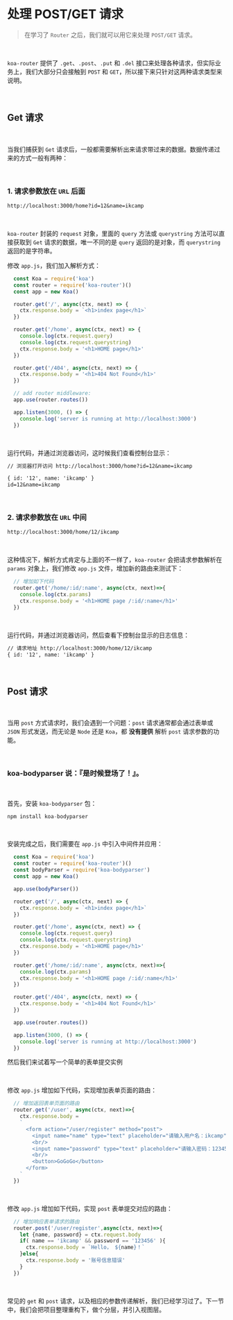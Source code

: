 # 处理 POST/GET 请求 
 > 在学习了 `Router` 之后，我们就可以用它来处理 `POST/GET` 请求。 

<br/> 

`koa-router` 提供了 `.get`、`.post`、`.put` 和 `.del` 接口来处理各种请求，但实际业务上，我们大部分只会接触到 `POST` 和 `GET`，所以接下来只针对这两种请求类型来说明。 

<br/> 

## Get 请求 

<br/>

当我们捕获到 `Get` 请求后，一般都需要解析出来请求带过来的数据。数据传递过来的方式一般有两种： 

<br/> 

### 1. 请求参数放在 `URL` 后面  

```txt
http://localhost:3000/home?id=12&name=ikcamp
``` 

<br/>

`koa-router` 封装的 `request` 对象，里面的 `query` 方法或 `querystring` 方法可以直接获取到 `Get` 请求的数据，唯一不同的是 `query` 返回的是对象，而 `querystring` 返回的是字符串。 

修改 `app.js`，我们加入解析方式： 

```js
  const Koa = require('koa')
  const router = require('koa-router')()
  const app = new Koa()

  router.get('/', async(ctx, next) => {
    ctx.response.body = `<h1>index page</h1>`
  })

  router.get('/home', async(ctx, next) => {
    console.log(ctx.request.query)
    console.log(ctx.request.querystring)
    ctx.response.body = '<h1>HOME page</h1>'
  })

  router.get('/404', async(ctx, next) => {
    ctx.response.body = '<h1>404 Not Found</h1>'
  })

  // add router middleware:
  app.use(router.routes())

  app.listen(3000, () => {
    console.log('server is running at http://localhost:3000')
  })
``` 

<br/>

运行代码，并通过浏览器访问，这时候我们查看控制台显示： 

```txt
// 浏览器打开访问 http://localhost:3000/home?id=12&name=ikcamp

{ id: '12', name: 'ikcamp' }
id=12&name=ikcamp
``` 

<br/> 

### 2. 请求参数放在 `URL` 中间 

```txt
http://localhost:3000/home/12/ikcamp
``` 

<br/>

这种情况下，解析方式肯定与上面的不一样了，`koa-router` 会把请求参数解析在 `params` 对象上，我们修改 `app.js` 文件，增加新的路由来测试下： 

```js
  // 增加如下代码
  router.get('/home/:id/:name', async(ctx, next)=>{
    console.log(ctx.params)
    ctx.response.body = '<h1>HOME page /:id/:name</h1>'
  })
``` 

<br/> 

运行代码，并通过浏览器访问，然后查看下控制台显示的日志信息： 

```txt
// 请求地址 http://localhost:3000/home/12/ikcamp 
{ id: '12', name: 'ikcamp' } 
``` 

<br/>

##  Post 请求 

<br/>

当用 `post` 方式请求时，我们会遇到一个问题：`post` 请求通常都会通过表单或 `JSON` 形式发送，而无论是 `Node` 还是 `Koa`，都 **没有提供** 解析 `post` 请求参数的功能。 

<br/> 

### koa-bodyparser 说：『是时候登场了！』。 

<br/> 

首先，安装 `koa-bodyparser` 包： 

```js
npm install koa-bodyparser
``` 

<br/> 

安装完成之后，我们需要在 `app.js` 中引入中间件并应用： 

```js
  const Koa = require('koa')
  const router = require('koa-router')()
  const bodyParser = require('koa-bodyparser')
  const app = new Koa()

  app.use(bodyParser())

  router.get('/', async(ctx, next) => {
    ctx.response.body = `<h1>index page</h1>`
  })

  router.get('/home', async(ctx, next) => {
    console.log(ctx.request.query)
    console.log(ctx.request.querystring)
    ctx.response.body = '<h1>HOME page</h1>'
  })

  router.get('/home/:id/:name', async(ctx, next)=>{
    console.log(ctx.params)
    ctx.response.body = '<h1>HOME page /:id/:name</h1>'
  })

  router.get('/404', async(ctx, next) => {
    ctx.response.body = '<h1>404 Not Found</h1>'
  })

  app.use(router.routes())

  app.listen(3000, () => {
    console.log('server is running at http://localhost:3000')
  })
```

然后我们来试着写一个简单的表单提交实例

<br/>

修改 `app.js` 增加如下代码，实现增加表单页面的路由：

```js
  // 增加返回表单页面的路由
  router.get('/user', async(ctx, next)=>{
    ctx.response.body = 
    `
      <form action="/user/register" method="post">
        <input name="name" type="text" placeholder="请输入用户名：ikcamp"/> 
        <br/>
        <input name="password" type="text" placeholder="请输入密码：123456"/>
        <br/> 
        <button>GoGoGo</button>
      </form>
    `
  })
``` 

<br/>

修改 `app.js` 增加如下代码，实现 `post` 表单提交对应的路由： 

```js
  // 增加响应表单请求的路由
  router.post('/user/register',async(ctx, next)=>{
    let {name, password} = ctx.request.body
    if( name == 'ikcamp' && password == '123456' ){
      ctx.response.body = `Hello， ${name}！`
    }else{
      ctx.response.body = '账号信息错误'
    }
  })
```

<br/> 

常见的 `get` 和 `post` 请求，以及相应的参数传递解析，我们已经学习过了。下一节中，我们会把项目整理重构下，做个分层，并引入视图层。
